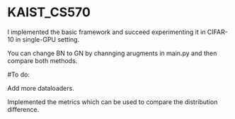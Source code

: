# KAIST_CS570
I implemented the basic framework and succeed experimenting it in CIFAR-10 in single-GPU setting.

You can change BN to GN by channging arugments in main.py and then compare both methods.

#To do:
<p>Add more dataloaders.

<p>Implemented the metrics which can be used to compare the distribution difference.
